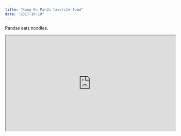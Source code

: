 ```yaml
---
title: "Kung Fu Panda favorite food"
date: "2017-10-10"
---
```


Pandas eats noodles.

<iframe width="560" height="315" src="https://vignette.wikia.nocookie.net/kungfupanda/images/6/6a/Po_Eating_Bowl_of_Noodles.jpg/revision/latest/scale-to-width-down/640?cb=20111016194103"
